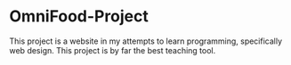# OmniFood-Project

This project is a website in my attempts to learn programming, specifically web design.  This project is by far the best teaching tool.
